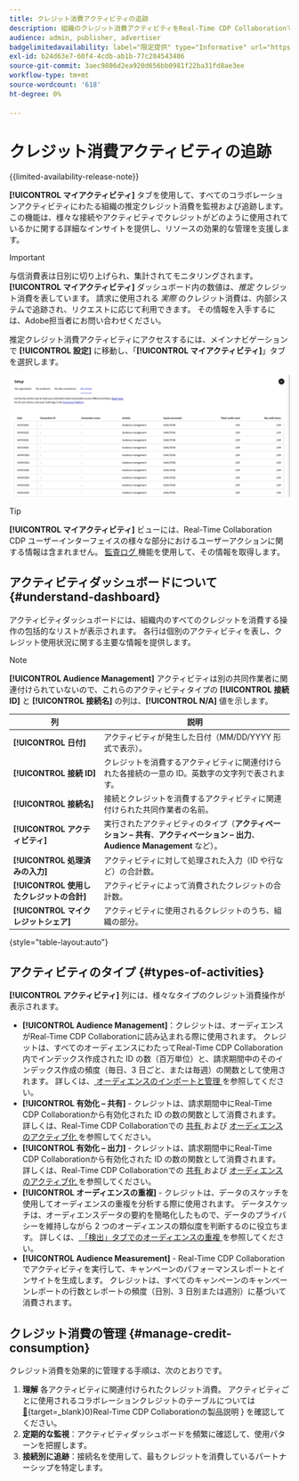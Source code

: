 ```yaml
---
title: クレジット消費アクティビティの追跡
description: 組織のクレジット消費アクティビティをReal-Time CDP Collaborationでトラッキングする方法を説明します。
audience: admin, publisher, advertiser
badgelimitedavailability: label="限定提供" type="Informative" url="https://helpx.adobe.com/legal/product-descriptions/real-time-customer-data-platform-collaboration.html newtab=true"
exl-id: b24d63e7-60f4-4cdb-ab1b-77c284543486
source-git-commit: 3aec9806d2ea920d656bb0981f22ba31fd8ae3ee
workflow-type: tm+mt
source-wordcount: '618'
ht-degree: 0%

---
```


# クレジット消費アクティビティの追跡

{{limited-availability-release-note}}

**[!UICONTROL マイアクティビティ]** タブを使用して、すべてのコラボレーションアクティビティにわたる組織の推定クレジット消費を監視および追跡します。 この機能は、様々な接続やアクティビティでクレジットがどのように使用されているかに関する詳細なインサイトを提供し、リソースの効果的な管理を支援します。

>[!IMPORTANT]
>
>与信消費表は日別に切り上げられ、集計されてモニタリングされます。 **[!UICONTROL マイアクティビティ]** ダッシュボード内の数値は、*推定* クレジット消費を表しています。 請求に使用される *実際* のクレジット消費は、内部システムで追跡され、リクエストに応じて利用できます。 その情報を入手するには、Adobe担当者にお問い合わせください。

推定クレジット消費アクティビティにアクセスするには、メインナビゲーションで **[!UICONTROL 設定]** に移動し、「**[!UICONTROL マイアクティビティ]**」タブを選択します。

![ クレジット消費の詳細を表示するマイアクティビティダッシュボード ](/help/assets/setup/my-activity-credits/activity-dashboard.png)

>[!TIP]
>
>**[!UICONTROL マイアクティビティ]** ビューには、Real-Time Collaboration CDP ユーザーインターフェイスの様々な部分におけるユーザーアクションに関する情報は含まれません。 [ 監査ログ ](/help/guide/setup/audit-logs.md) 機能を使用して、その情報を取得します。

## アクティビティダッシュボードについて {#understand-dashboard}

アクティビティダッシュボードには、組織内のすべてのクレジットを消費する操作の包括的なリストが表示されます。 各行は個別のアクティビティを表し、クレジット使用状況に関する主要な情報を提供します。

>[!NOTE]
>
>**[!UICONTROL Audience Management]** アクティビティは別の共同作業者に関連付けられていないので、これらのアクティビティタイプの **[!UICONTROL 接続 ID]** と **[!UICONTROL 接続名]** の列は、**[!UICONTROL N/A]** 値を示します。

| 列 | 説明 |
|------------|--------------|
| **[!UICONTROL 日付]** | アクティビティが発生した日付（MM/DD/YYYY 形式で表示）。 |
| **[!UICONTROL 接続 ID]** | クレジットを消費するアクティビティに関連付けられた各接続の一意の ID。英数字の文字列で表されます。 |
| **[!UICONTROL 接続名]** | 接続とクレジットを消費するアクティビティに関連付けられた共同作業者の名前。 |
| **[!UICONTROL アクティビティ]** | 実行されたアクティビティのタイプ（**アクティベーション – 共有**、**アクティベーション – 出力**、**Audience Management** など）。 |
| **[!UICONTROL 処理済みの入力]** | アクティビティに対して処理された入力（ID や行など）の合計数。 |
| **[!UICONTROL 使用したクレジットの合計]** | アクティビティによって消費されたクレジットの合計数。 |
| **[!UICONTROL マイクレジットシェア]** | アクティビティに使用されるクレジットのうち、組織の部分。 |

{style="table-layout:auto"}

## アクティビティのタイプ {#types-of-activities}

**[!UICONTROL アクティビティ]** 列には、様々なタイプのクレジット消費操作が表示されます。

* **[!UICONTROL Audience Management]**：クレジットは、オーディエンスがReal-Time CDP Collaborationに読み込まれる際に使用されます。 クレジットは、すべてのオーディエンスにわたってReal-Time CDP Collaboration内でインデックス作成された ID の数（百万単位）と、請求期間中のそのインデックス作成の頻度（毎日、3 日ごと、または毎週）の関数として使用されます。 詳しくは、[ オーディエンスのインポートと管理 ](/help/guide/setup/onboard-audiences.md) を参照してください。
* **[!UICONTROL 有効化 – 共有]** - クレジットは、請求期間中にReal-Time CDP Collaborationから有効化された ID の数の関数として消費されます。 詳しくは、Real-Time CDP Collaborationでの [ 共有 ](/help/guide/collaborate/share.md) および [ オーディエンスのアクティブ化 ](/help/guide/collaborate/activate.md) を参照してください。
* **[!UICONTROL 有効化 – 出力]** - クレジットは、請求期間中にReal-Time CDP Collaborationから有効化された ID の数の関数として消費されます。 詳しくは、Real-Time CDP Collaborationでの [ 共有 ](/help/guide/collaborate/share.md) および [ オーディエンスのアクティブ化 ](/help/guide/collaborate/activate.md) を参照してください。
* **[!UICONTROL オーディエンスの重複]** - クレジットは、データのスケッチを使用してオーディエンスの重複を分析する際に使用されます。 データスケッチは、オーディエンスデータの要約を簡略化したもので、データのプライバシーを維持しながら 2 つのオーディエンスの類似度を判断するのに役立ちます。 詳しくは、[ 「検出」タブでのオーディエンスの重複 ](/help/guide/collaborate/discover.md) を参照してください。
* **[!UICONTROL Audience Measurement]** - Real-Time CDP Collaborationでアクティビティを実行して、キャンペーンのパフォーマンスレポートとインサイトを生成します。 クレジットは、すべてのキャンペーンのキャンペーンレポートの行数とレポートの頻度（日別、3 日別または週別）に基づいて消費されます。


<!--

**[!UICONTROL Audience Overlaps]** – Credits are consumed as a function of the number of matched IDs across 2 or more shared audiences throughout the billing period. Read more about [audience overlaps in the discover tab](/help/guide/collaborate/discover.md).

Collaboration Measurement – Credits are consumed as a function of the number of rows existing in campaign reports across all campaigns, and the frequency of that reporting (daily, every three days, or weekly).

-->


## クレジット消費の管理 {#manage-credit-consumption}

クレジット消費を効果的に管理する手順は、次のとおりです。

1. **理解** 各アクティビティに関連付けられたクレジット消費。 アクティビティごとに使用されるコラボレーションクレジットのテーブルについては [&#128279;](https://helpx.adobe.com/legal/product-descriptions/real-time-customer-data-platform-collaboration.html){target=_blank}0&rbrace;Real-Time CDP Collaborationの製品説明 &rbrace; を確認してください。
2. **定期的な監視**：アクティビティダッシュボードを頻繁に確認して、使用パターンを把握します。
3. **接続別に追跡**：接続名を使用して、最もクレジットを消費しているパートナーシップを特定します。

<!--

## Pagination and navigation

The activity list is paginated to improve performance and readability. Use the navigation controls at the bottom of the table to move between pages and adjust how many records you can view at once.

-->
